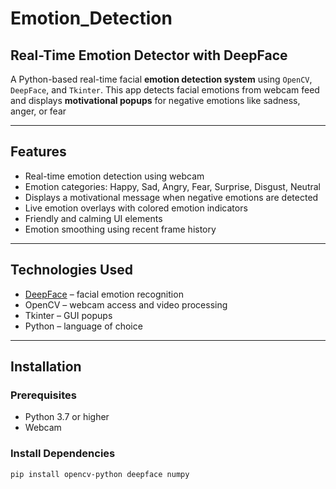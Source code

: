 # Emotion_Detection
## Real-Time Emotion Detector with DeepFace

A Python-based real-time facial **emotion detection system** using `OpenCV`, `DeepFace`, and `Tkinter`. This app detects facial emotions from webcam feed and displays **motivational popups** for negative emotions like sadness, anger, or fear 

---

## Features

- Real-time emotion detection using webcam
- Emotion categories: Happy, Sad, Angry, Fear, Surprise, Disgust, Neutral
- Displays a motivational message when negative emotions are detected
- Live emotion overlays with colored emotion indicators
- Friendly and calming UI elements
- Emotion smoothing using recent frame history

---

## Technologies Used

- [DeepFace](https://github.com/serengil/deepface) – facial emotion recognition
- OpenCV – webcam access and video processing
- Tkinter – GUI popups
- Python – language of choice

---

## Installation

### Prerequisites

- Python 3.7 or higher
- Webcam

### Install Dependencies

```bash
pip install opencv-python deepface numpy
